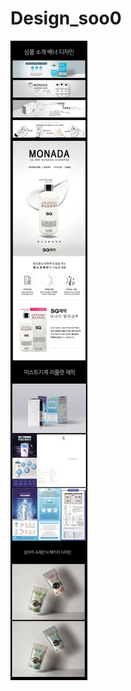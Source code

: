 # Design_soo0
<!doctype html>

<img src='https://github.com/s0young/Design_soo0/blob/master/1.jpg?raw=true'/>
